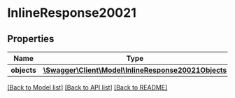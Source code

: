 # InlineResponse20021

## Properties
Name | Type | Description | Notes
------------ | ------------- | ------------- | -------------
**objects** | [**\Swagger\Client\Model\InlineResponse20021Objects**](InlineResponse20021Objects.md) |  | [optional] 

[[Back to Model list]](../../README.md#documentation-for-models) [[Back to API list]](../../README.md#documentation-for-api-endpoints) [[Back to README]](../../README.md)

